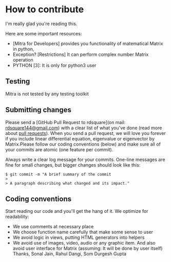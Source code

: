 # How to contribute

I'm really glad you're reading this.

Here are some important resources:

  * [Mitra for Developers] provides you functionality of matematical Matrix in python,
  * Exception? [Restrictions] It can perform complex number Matrix operation
  * PYTHON [3]: It is only for python3 user

## Testing

Mitra is not tested by any testing toolkit

## Submitting changes

Please send a [GitHub Pull Request to rdsquare](on mail: rdsquare144@gmail.com) with a clear list of what you've done (read more about [pull requests](http://help.github.com/pull-requests/)). When you send a pull request, we will love you forever if you include linear differential equation, eigenvalue or eigenvector by Matrix.Please follow our coding conventions (below) and make sure all of your commits are atomic (one feature per commit).

Always write a clear log message for your commits. One-line messages are fine for small changes, but bigger changes should look like this:

    $ git commit -m "A brief summary of the commit
    > 
    > A paragraph describing what changed and its impact."

## Coding conventions

Start reading our code and you'll get the hang of it. We optimize for readability:

  * We use comments at necessary place
  * We choose function name carefully that make some sense to user
  * We avoid logic in views, putting HTML generators into helpers
  * We avoid use of images, video, audio or any graphic item. And also avoid user interface for Matrix (assuming: It will be done by user itself)
Thanks,
Sonal Jain, Rahul Dangi, Som Durgesh Gupta
